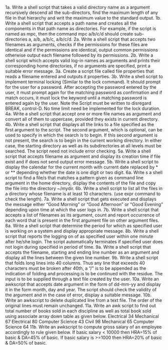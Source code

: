 1a. Write a shell script that takes a valid directory name as a argument recursively descend all
the sub-directors, find the maximum length of any file in that hierarchy and writ the maximum
value to the standard output.
1b. Write a shell script that accepts a path name and creates all the components in that path
name as directories. For example, if the script is named as mpc, then the command mpc a/b/c/d
should create sub-directories a, a/b, a/b/c, a/b/c/d.
2a. Write a shell script that accepts two filenames as arguments, checks if the permissions for
these files are identical and if the permissions are identical, output common permissions
otherwise output each filename followed by its permissions.
2b. Write a shell script which accepts valid log-in names as arguments and prints their
corresponding home directories, if no arguments are specified, print a suitable error message.
3a. Create a script file called file properties that reads a filename entered and outputs it
properties.
3b. Write a shell script to implement terminal locking (Similar to the lock command). It should
prompt for the user for a password. After accepting the password entered by the user, it must
prompt again for the matching password as confirmation and if match occurs, it must lock the
keyword until a matching password is entered again by the user. Note the Script must be
written to disregard BREAK, control-D. No time limit need be implemented for the lock
duration.
4a. Write a shell script that accept one or more file names as argument and convert all of them
to uppercase, provided they exists in current directory.
4b. Write a shell script that displays all the links to a file specified as the first argument to the
script. The second argument, which is optional, can be used to specify in which the search is to
begin. If this second argument is not present, the search is to begin in the current working
directory. In either case, the starting directory as well as its subdirectories at all levels must be
searched. The script need not include error checking.
5a. Write a shell script that accepts filename as argument and display its creation time if file
exist and if does not send output error message.
5b. Write a shell script to display the calendar for the current month with current date replaced
by * or ** depending whether the date is one digit or two digit.
6a. Write s a shell script to find a file/s that matches a pattern given as command line argument
in the home directory, display the contents of the file and copy the file into the directory
~/mydir.
6b. Write a shell script to list all the files in a directory whose filename is at least 10 characters.
(use expr command to check the length).
7a. Write a shell script that gets executed and displays the message either “Good Morning” or
“Good Afternoon” or “Good Evening” depending upon time at which the user logs in.
7b. Write a shell script that accepts a list of filenames as its argument, count and report
occurrence of each word that is present in the first argument file on other argument files.
8a. Write a shell script that determine the period for which as specified user is working on a
system and display appropriate message.
8b. Write a shell script that reports the logging on of as specified user within one minute after
he/she login. The script automatically terminates if specified user does not login during
specified in period of time.
9a. Write a shell script that accepts the filename, starting and ending line number as an
argument and display all the lines between the given line number.
9b. Write a shell script that folds long lines into 40 columns. Thus any line that exceeds 40
characters must be broken after 40th, a “/” is to be appended as the indication of folding and
processing is to be continued with the residue. The input is to be supplied through a text file
created by the user.
10a. Write an awkscript that accepts date argument in the form of dd-mm-yy and display it in
the form month, day and year. The script should check the validity of the argument and in the
case of error, display a suitable message.
10b. Write an awkscript to delete duplicated line from a text file. The order of the original lines
must remain unchanged.
11a. Write an awk script to find out total number of books sold in each discipline as well as total
book sold using associate array down table as given below.
Electrical 34
Mechanical 67
Electrical 80
Computer Science 43
Civil 98
Mechanical 65
Computer Science 64
11b. Write an awkscript to compute gross salary of an employee accordingly to rule given
below.
If basic salary < 10000 then HRA=15% of basic & DA=45% of basic.
If basic salary is >=1000 then HRA=20% of basic & DA=50% of basic.
